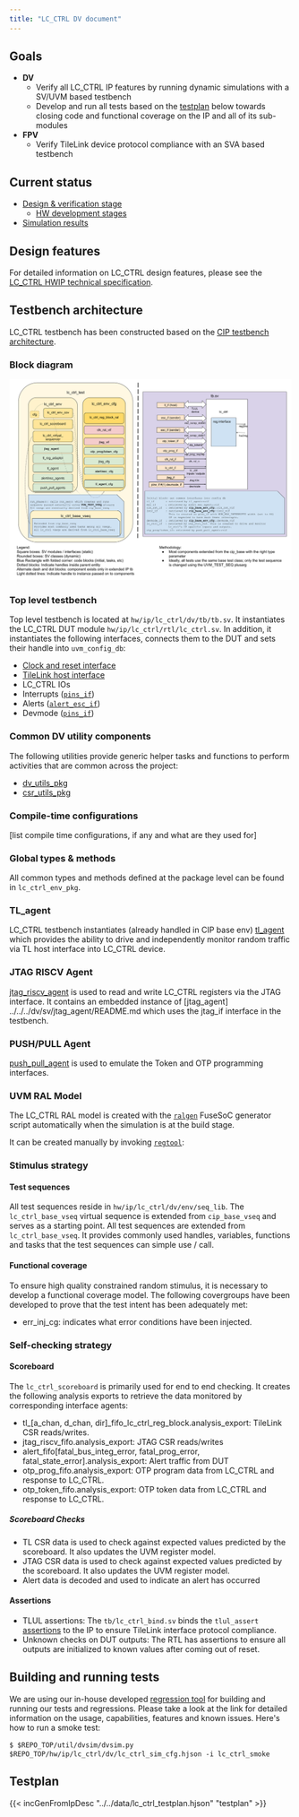 ```yaml
---
title: "LC_CTRL DV document"
---
```


## Goals
* **DV**
  * Verify all LC_CTRL IP features by running dynamic simulations with a SV/UVM based testbench
  * Develop and run all tests based on the [testplan](#testplan) below towards closing code and functional coverage on the IP and all of its sub-modules
* **FPV**
  * Verify TileLink device protocol compliance with an SVA based testbench

## Current status
* [Design & verification stage](../../../README.md)
  * [HW development stages](../../../../doc/project_governance/development_stages.md)
* [Simulation results](https://reports.opentitan.org/hw/ip/lc_ctrl/dv/latest/report.html)

## Design features
For detailed information on LC_CTRL design features, please see the [LC_CTRL HWIP technical specification](../README.md).

## Testbench architecture
LC_CTRL testbench has been constructed based on the [CIP testbench architecture](../../../dv/sv/cip_lib/README.md).

### Block diagram
![Block diagram](./doc/tb.svg)

### Top level testbench
Top level testbench is located at `hw/ip/lc_ctrl/dv/tb/tb.sv`. It instantiates the LC_CTRL DUT module `hw/ip/lc_ctrl/rtl/lc_ctrl.sv`.
In addition, it instantiates the following interfaces, connects them to the DUT and sets their handle into `uvm_config_db`:
* [Clock and reset interface](../../../dv/sv/common_ifs/README.md)
* [TileLink host interface](../../../dv/sv/tl_agent/README.md)
* LC_CTRL IOs
* Interrupts ([`pins_if`](../../../dv/sv/common_ifs/README.md))
* Alerts ([`alert_esc_if`](../../../dv/sv/alert_esc_agent/README.md))
* Devmode ([`pins_if`](../../../dv/sv/common_ifs/README.md))

### Common DV utility components
The following utilities provide generic helper tasks and functions to perform activities that are common across the project:
* [dv_utils_pkg](../../../dv/sv/dv_utils/README.md)
* [csr_utils_pkg](../../../dv/sv/csr_utils/README.md)

### Compile-time configurations
[list compile time configurations, if any and what are they used for]

### Global types & methods
All common types and methods defined at the package level can be found in
`lc_ctrl_env_pkg`.

### TL_agent
LC_CTRL testbench instantiates (already handled in CIP base env) [tl_agent](../../../dv/sv/tl_agent/README.md)
which provides the ability to drive and independently monitor random traffic via
TL host interface into LC_CTRL device.

### JTAG RISCV Agent
[jtag_riscv_agent](../../../dv/sv/jtag_riscv_agent/README.md) is used to read and write LC_CTRL registers via
the JTAG interface. It contains an embedded instance of [jtag_agent] ../../../dv/sv/jtag_agent/README.md which
uses the jtag_if interface in the testbench.

### PUSH/PULL Agent
[push_pull_agent](../../../dv/sv/push_pull_agent/README.md) is used to emulate the Token and
OTP programming interfaces.

### UVM RAL Model
The LC_CTRL RAL model is created with the [`ralgen`](../../../dv/tools/ralgen/README.md) FuseSoC generator script automatically when the simulation is at the build stage.

It can be created manually by invoking [`regtool`](../../../../util/reggen/doc/setup_and_use.md):


### Stimulus strategy
#### Test sequences
All test sequences reside in `hw/ip/lc_ctrl/dv/env/seq_lib`.
The `lc_ctrl_base_vseq` virtual sequence is extended from `cip_base_vseq` and serves as a starting point.
All test sequences are extended from `lc_ctrl_base_vseq`.
It provides commonly used handles, variables, functions and tasks that the test sequences can simple use / call.


#### Functional coverage
To ensure high quality constrained random stimulus, it is necessary to develop a functional coverage model.
The following covergroups have been developed to prove that the test intent has been adequately met:
*  err_inj_cg: indicates what error conditions have been injected.


### Self-checking strategy
#### Scoreboard
The `lc_ctrl_scoreboard` is primarily used for end to end checking.
It creates the following analysis exports to retrieve the data monitored by corresponding interface agents:
* tl_[a_chan, d_chan, dir]_fifo_lc_ctrl_reg_block.analysis_export: TileLink CSR reads/writes.
* jtag_riscv_fifo.analysis_export: JTAG CSR reads/writes
* alert_fifo[fatal_bus_integ_error, fatal_prog_error, fatal_state_error].analysis_export: Alert traffic from DUT
* otp_prog_fifo.analysis_export:  OTP program data from LC_CTRL and response to LC_CTRL.
* otp_token_fifo.analysis_export:  OTP token data from LC_CTRL and response to LC_CTRL.

##### Scoreboard Checks
* TL CSR data is used to check against expected values predicted by the scoreboard.
It also updates the UVM register model.
* JTAG CSR data is used to check against expected values predicted by the scoreboard.
It also updates the UVM register model.
* Alert data is decoded and used to indicate an alert has occurred

#### Assertions
* TLUL assertions: The `tb/lc_ctrl_bind.sv` binds the `tlul_assert` [assertions](../../tlul/doc/TlulProtocolChecker.md) to the IP to ensure TileLink interface protocol compliance.
* Unknown checks on DUT outputs: The RTL has assertions to ensure all outputs are initialized to known values after coming out of reset.


## Building and running tests
We are using our in-house developed [regression tool](../../../../util/dvsim/README.md) for building and running our tests and regressions.
Please take a look at the link for detailed information on the usage, capabilities, features and known issues.
Here's how to run a smoke test:
```console
$ $REPO_TOP/util/dvsim/dvsim.py $REPO_TOP/hw/ip/lc_ctrl/dv/lc_ctrl_sim_cfg.hjson -i lc_ctrl_smoke
```

## Testplan
{{< incGenFromIpDesc "../../data/lc_ctrl_testplan.hjson" "testplan" >}}
